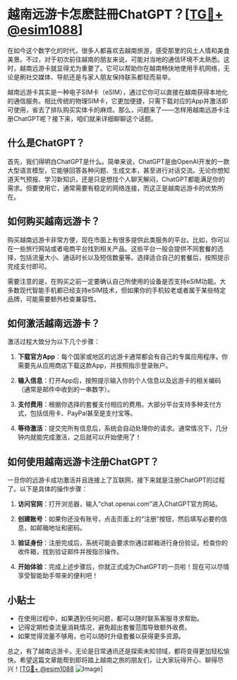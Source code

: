 # 越南远游卡怎麽註冊ChatGPT？[[TG💪+ @esim1088](https://t.me/s/esim1088)]

在如今这个数字化的时代，很多人都喜欢去越南旅游，感受那里的风土人情和美食美景。不过，对于初次前往越南的朋友来说，可能对当地的通信环境不太熟悉。这时，越南远游卡就显得尤为重要了。它可以帮助你在越南畅快地使用手机网络，无论是刷社交媒体、导航还是与家人朋友保持联系都轻而易举。

越南远游卡其实是一种电子SIM卡（eSIM），通过它你可以直接在越南获得本地化的通信服务。相比传统的物理SIM卡，它更加便捷，只需下载对应的App并激活即可使用，省去了排队购买实体卡的麻烦。那么，问题来了——怎样用越南远游卡注册ChatGPT呢？接下来，咱们就来详细聊聊这个话题。

## 什么是ChatGPT？

首先，我们得明白ChatGPT是什么。简单来说，ChatGPT是由OpenAI开发的一款大型语言模型，它能够回答各种问题、生成文本，甚至进行对话交流。无论你想知道天气预报、学习新知识，还是只是想找个人聊天解闷，ChatGPT都能满足你的需求。但要使用它，通常需要有稳定的网络连接，而这正是越南远游卡的优势所在。

## 如何购买越南远游卡？

购买越南远游卡非常方便，现在市面上有很多提供此类服务的平台。比如，你可以在一些旅行网站或者电商平台找到相关产品。这些平台一般会提供不同套餐的选择，包括流量大小、通话时长以及短信数量等。选择适合自己的套餐后，按照提示完成支付即可。

需要注意的是，在购买之前一定要确认自己所使用的设备是否支持eSIM功能。大多数现代智能手机都已经支持eSIM技术，但如果你的手机较老或者属于某些特定品牌，可能需要额外检查兼容性。

## 如何激活越南远游卡？

激活过程大致分为以下几个步骤：

1. **下载官方App**：每个国家或地区的远游卡通常都会有自己的专属应用程序。你需要先从应用商店下载这款App，并按照指示登录账户。
   
2. **输入信息**：打开App后，按照提示输入你的个人信息以及远游卡的相关编码（通常是邮件中收到的一串数字）。

3. **支付费用**：根据你选择的套餐支付相应的费用。大部分平台支持多种支付方式，包括信用卡、PayPal甚至是支付宝等。

4. **等待激活**：提交完所有信息后，系统会自动处理你的请求。通常情况下，几分钟内就能完成激活，之后就可以开始使用了！

## 如何使用越南远游卡注册ChatGPT？

一旦你的远游卡成功激活并且连接上了互联网，接下来就是注册ChatGPT的过程了。以下是具体的操作步骤：

1. **访问官网**：打开浏览器，输入“chat.openai.com”进入ChatGPT官方网站。

2. **创建账号**：如果你还没有账号，点击页面上的“注册”按钮，然后填写必要的信息，如邮箱地址和密码。

3. **验证身份**：注册完成后，系统可能会要求你通过邮箱进行身份验证。检查你的收件箱，找到验证邮件并按指示操作。

4. **开始体验**：完成上述步骤后，你就正式成为ChatGPT的一员啦！现在可以尽情享受智能助手带来的便利吧！

## 小贴士

- 在使用过程中，如果遇到任何问题，都可以随时联系客服寻求帮助。
- 记得定期检查流量消耗情况，避免超出套餐范围导致额外收费。
- 如果觉得流量不够用，也可以随时升级套餐以获得更多资源。

总之，有了越南远游卡，无论是日常通讯还是探索未知领域，都将变得更加轻松愉快。希望这篇文章能帮到即将踏上越南之旅的朋友们，让大家玩得开心、聊得尽兴！[[TG💪+ @esim1088](https://t.me/s/esim1088) ![Image](https://i.postimg.cc/4NQfJmqS/Snipaste-2025-05-13-00-14-12.png)]